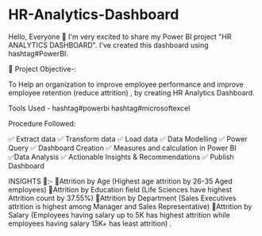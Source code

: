# HR-Analytics-Dashboard
Hello, Everyone 👋
I'm very excited to share my Power BI project "HR ANALYTICS DASHBOARD". I've created this dashboard using hashtag#PowerBI. 


📶 Project Objective-:

To Help an organization to improve employee performance and improve employee retention (reduce attrition) , by creating HR Analytics Dashboard.

Tools Used - hashtag#powerbi 
hashtag#microsoftexcel

Procedure Followed:

✅ Extract data
✅ Transform data
✅ Load data
✅ Data Modelling
✅ Power Query
✅ Dashboard Creation
✅ Measures and calculation in Power BI
✅Data Analysis
✅ Actionable Insights & Recommendations
✅ Publish Dashboard

INSIGHTS 🚀:-
📌Attrition by Age (Highest age attrition by 26-35 Aged employees)
📌Attrition by Education field (Life Sciences have highest Attrition count by 37.55%)
📌Attrition by Department (Sales Executives attrition is highest among Manager and Sales Representative)
📌Attrition by Salary (Employees having salary up to 5K has highest attrition while employees having salary 15K+ has least attrition)
.
